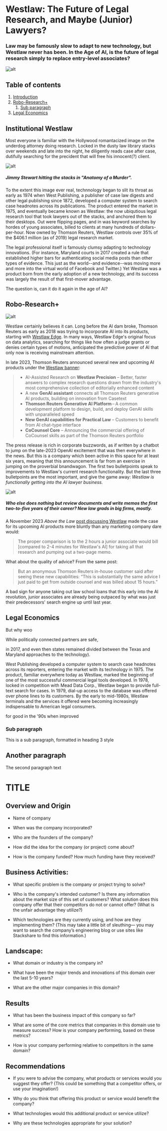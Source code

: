 # Westlaw: The Future of Legal Research, and Maybe (Junior) Lawyers?
### Law may be famously slow to adapt to new technology, but Westlaw never has been.  In the Age of AI, is the future of legal research simply to replace entry-level associates?  

![alt](https://cdn.discordapp.com/attachments/1148303423045910558/1206362017217122304/smashmcadams_A_robot_doing_legal_research_with_law_books_in_the_b6c68828-4be3-4f8e-bb21-ebf87bf2bcbc.png?ex=65dbbb2e&is=65c9462e&hm=5672c14fac190c45e47ece89738e26e61f2c0563a8f96642fea50bb98ab16890&)

## Table of contents
1. [Introduction](#introduction)
2. [Robo-Research+](#paragraph1)
    1. [Sub paragraph](#subparagraph1)
3. [Legal Economics](#paragraph2)

## Institutional Westlaw <a name="introduction"></a>
Most everyone is familiar with the Hollywood romantacized image on the underdog attorney doing research.  Locked in the dusty law library stacks over weekends and late into the night, he diligently reads case after case, dutifully searching for the precident that will free his innocent(?) client.

![alt](https://reellibrarians.files.wordpress.com/2014/04/anatomyofamurderlawbooks-e1550100366918.jpg)
##### <i>Jimmy Stewart hitting the stacks in "Anatomy of a Murder".</i>

To the extent this image ever real, technnology began to slit its throat as early as 1974 when West Publishing, a publisher of case law digests and other legal publishing since 1872, developed a computer system to search case headnotes across its publications. The product entered the market in 1975, and eventually became known as Westlaw: the now ubiqutious legal research tool that took lawyers out of the stacks, and anchored them to their desktops. Out were flipping pages, and in was keyword searches by hordes of young associates, billed to clients at many hundreds of dollars-per-hour. Now owned by Thomson Reuters, Westlaw controls over 35% of the $406.1 million (as of 2019) legal research market.

The legal professional itself is famously clumsy adapting to technology innovations.  (For instance, Maryland courts in 2017 created a rule that established higher bars for authenticating social media posts than other types of evidence.  This just as the world--and evidence--was moving more and more into the virtual world of Facebook and Twitter.) Yet Westlaw was a product born from the early adoption of a new technology, and its success was largely the result of that first-mover advantage. 

The question is, can it do it again in the age of AI?

## Robo-Research+ <a name="paragraph1"></a>
![alt](https://cdn.discordapp.com/attachments/1148303423045910558/1206376142164987944/smashmcadams_A_robot_doing_legal_research_with_law_books_in_the_d807a4e5-d688-4338-9df2-07517f7fb64a.png?ex=65dbc855&is=65c95355&hm=a8750ebf054ee924c82a7b70a1d68724d00415998d0701afa779973805c2eb9b&)

Westlaw certainly believes it can.  Long before the AI dam broke, Thomson Reuters as early as 2018 was trying to incorporate AI into its products, starting with [Westlaw Edge](https://www.techlawcrossroads.com/2018/07/westlaw-edge-ai-goes-mainstream/).  In many ways, Westlaw Edge's original focus on data analytics, searching for things like how often a judge grants or denies certain types of motions, anticipated the predictive power of AI that only now is receiving mainstream attention.  

In late 2023, Thomson Reuters announced several new and upcoming AI products under the [Westlaw banner](https://www.prnewswire.com/news-releases/thomson-reuters-launches-generative-ai-powered-solutions-to-transform-how-legal-professionals-work-301989149.html):

>- AI-Assisted Research on <b>Westlaw Precision</b> – Better, faster answers to complex research questions drawn from the industry's most comprehensive collection of editorially enhanced content  
>- A new **GenAI assistant** connects all Thomson Reuters generative AI products, building on innovation from Casetext 
>- <b>Thomson Reuters Generative AI Platform</b> – A common development platform to design, build, and deploy GenAI skills with unparalleled speed  
>- <b>New GenAI capabilities for Practical Law</b> – Customers to benefit from AI chat-type interface 
>- <b>CoCounsel Core</b> – Announcing the commercial offering of CoCounsel skills as part of the Thomson Reuters portfolio 

The press release is rich in corporate buzzwords, as if written by a chatbot to jump on the late-2023 OpenAI excitement that was then everywhere in the news.  But this is a company which been active in this space for at least six years, meaning that this announcement is far from an exercise in jumping on the proverbial bnandwagon.  The first two bulletpoints speak to improvements to Westlaw's current research functionality.  But the last three bulletpoints are the most important, and give the game away: <i>Westlaw is functionally getting into the AI lawyer business.</i>

![alt](https://raw.githubusercontent.com/smashtotal/future_lawyer/main/Westlaw_cocounsel.png)
##### <i>Who else does nothing but review documents and write memos the first two-to-five years of their career?  New law grads in big firms, mostly.</i>

A November 2023 <i>Above the Law</i> [post discussing Westlaw](https://abovethelaw.com/2023/11/westlaw-ai-launch-forces-confrontation-with-the-inner-workings-of-a-lawyers-mind/) made the case for its upcoming AI products more bluntly than any marketing company dare would:

>The proper comparison is to the 2 hours a junior associate would bill [compared to 2-4 minutes for Westlaw's AI] for taking all that research and pumping out a two-page memo.

What about the quality of advice?  From the same post:

>But an anonymous Thomson Reuters in-house customer said after seeing these new capabilities: “This is substantially the same advice I just paid to get from outside counsel and was billed about 15 hours.”

A bad sign for anyone taking out law school loans that this early into the AI revolution, junior associates are already being outpaced by what was just their predecessors' search engine up until last year.  

## Legal Economics <a name="paragraph2"></a>

But why woo

While politically connected partners are safe, 





in 2017, and even then states remained divided between the Texas and Maryland approaches to the technology).

West Publishing developed a computer system to search case headnotes across its reporters, entering the market with its technology in 1975. The product, familiar everywhere today as Westlaw, marked the beginning of one of the most successful commercial legal tools developed. In 1978, locked in competition with Mead Data Corp., Westlaw began to provide full-text search for cases. In 1979, dial-up access to the database was offered over phone lines to its customers. By the early to mid-1980s, Westlaw terminals and the services it offered were becoming increasingly indispensable to American legal consumers.

for good in the '90s when improved 

### Sub paragraph <a name="subparagraph1"></a>
This is a sub paragraph, formatted in heading 3 style

## Another paragraph <a name="paragraph2"></a>
The second paragraph text

# TITLE

## Overview and Origin

* Name of company

* When was the company incorporated?

* Who are the founders of the company?

* How did the idea for the company (or project) come about?

* How is the company funded? How much funding have they received?


## Business Activities:

* What specific problem is the company or project trying to solve?

* Who is the company's intended customer?  Is there any information about the market size of this set of customers?
What solution does this company offer that their competitors do not or cannot offer? (What is the unfair advantage they utilize?)

* Which technologies are they currently using, and how are they implementing them? (This may take a little bit of sleuthing–– you may want to search the company’s engineering blog or use sites like Stackshare to find this information.)


## Landscape:

* What domain or industry is the company in?

* What have been the major trends and innovations of this domain over the last 5-10 years?

* What are the other major companies in this domain?


## Results

* What has been the business impact of this company so far?

* What are some of the core metrics that companies in this domain use to measure success? How is your company performing, based on these metrics?

* How is your company performing relative to competitors in the same domain?


## Recommendations

* If you were to advise the company, what products or services would you suggest they offer? (This could be something that a competitor offers, or use your imagination!)

* Why do you think that offering this product or service would benefit the company?

* What technologies would this additional product or service utilize?

* Why are these technologies appropriate for your solution?
